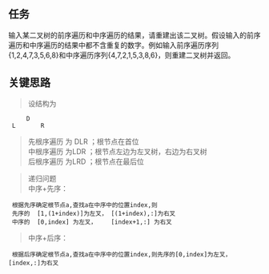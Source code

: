 ## 任务 ##
输入某二叉树的前序遍历和中序遍历的结果，请重建出该二叉树。假设输入的前序遍历和中序遍历的结果中都不含重复的数字。例如输入前序遍历序列{1,2,4,7,3,5,6,8}和中序遍历序列{4,7,2,1,5,3,8,6}，则重建二叉树并返回。


## 关键思路 ##

> 设结构为   

         D
     L       R
>先根序遍历 为 DLR  ；根节点在首位  
>中根序遍历 为LDR   ；根节点左边为左叉树，右边为右叉树  
>后根序遍历 为LRD   ；根节点在最后位  

>递归问题  
>中序+先序： 
> 
     根据先序确定根节点a,查找a在中序中的位置index,则  
     先序的  [1,(1+index)]为左叉， [(1+index),:]为右叉  
     中序的  [0,index] 为左叉，    [index+1,:] 为右叉
>中序+后序：

     根据后序确定根节点a,查找a在中序中的位置index,则先序的[0,index]为左叉，[index,:]为右叉
